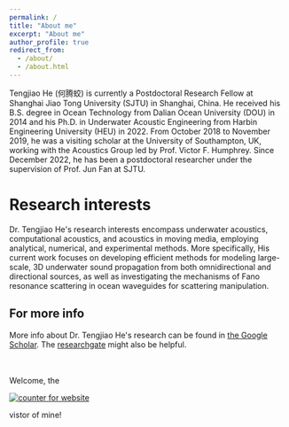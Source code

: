 ```yaml
---
permalink: /
title: "About me"
excerpt: "About me"
author_profile: true
redirect_from: 
  - /about/
  - /about.html
---
```


Tengjiao He (何腾蛟) is currently a Postdoctoral Research Fellow at Shanghai Jiao Tong University (SJTU) in Shanghai, China. He received his B.S. degree in Ocean Technology from Dalian Ocean University (DOU) in 2014 and his Ph.D. in Underwater Acoustic Engineering from Harbin Engineering University (HEU) in 2022. From October 2018 to November 2019, he was a visiting scholar at the University of Southampton, UK, working with the Acoustics Group led by Prof. Victor F. Humphrey. Since December 2022, he has been a postdoctoral researcher under the supervision of Prof. Jun Fan at SJTU.


Research interests
======
Dr. Tengjiao He's research interests encompass underwater acoustics, computational acoustics, and acoustics in moving media, employing analytical, numerical, and experimental methods. More specifically, His current work focuses on developing efficient methods for modeling large-scale, 3D underwater sound propagation from both omnidirectional and directional sources, as well as investigating the mechanisms of Fano resonance scattering in ocean waveguides for scattering manipulation.


For more info
------
More info about Dr. Tengjiao He's research can be found in [the Google Scholar](https://scholar.google.com/citations?view_op=list_works&hl=en&user=yIHi56gAAAAJ). The [researchgate](https://www.researchgate.net/profile/Tengjiao-He-3) might also be helpful.

<p></p>
<br/><br/>
Welcome, the

<a href="https://www.freecounterstat.com" title="counter for website"><img src="https://counter6.optistats.ovh/private/freecounterstat.php?c=eyejcqlza6n7mwfe19534lnmhw5fnzs6" border="0" title="counter for website" alt="counter for website"></a>

vistor of mine!

